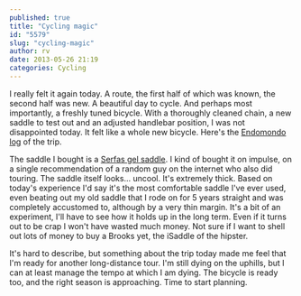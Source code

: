 ```yaml
---
published: true
title: "Cycling magic"
id: "5579"
slug: "cycling-magic"
author: rv
date: 2013-05-26 21:19
categories: Cycling
---
```

I really felt it again today. A route, the first half of which was known, the second half was new. A beautiful day to cycle. And perhaps most importantly, a freshly tuned bicycle. With a thoroughly cleaned chain, a new saddle to test out and an adjusted handlebar position, I was not disappointed today. It felt like a whole new bicycle. Here's the <a href="http://www.endomondo.com/workouts/194753357/1334105" target="_blank">Endomondo log</a> of the trip.

The saddle I bought is a <a href="https://www.amazon.com/Serfas-Suspension-Hybrid-Bicycle-Saddle/dp/B000UO6LJA" target="_blank">Serfas gel saddle</a>. I kind of bought it on impulse, on a single recommendation of a random guy on the internet who also did touring. The saddle itself looks... uncool. It's extremely thick. Based on today's experience I'd say it's the most comfortable saddle I've ever used, even beating out my old saddle that I rode on for 5 years straight and was completely accustomed to, although by a very thin margin. It's a bit of an experiment, I'll have to see how it holds up in the long term. Even if it turns out to be crap I won't have wasted much money. Not sure if I want to shell out lots of money to buy a Brooks yet, the iSaddle of the hipster.

It's hard to describe, but something about the trip today made me feel that I'm ready for another long-distance tour. I'm still dying on the uphills, but I can at least manage the tempo at which I am dying. The bicycle is ready too, and the right season is approaching. Time to start planning.